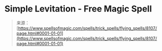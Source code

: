 <!--yml

category: 未分类

date: 2024-06-12 18:43:22

-->

# Simple Levitation - Free Magic Spell

> 来源：[https://www.spellsofmagic.com/spells/trick_spells/flying_spells/8107/page.html#0001-01-01](https://www.spellsofmagic.com/spells/trick_spells/flying_spells/8107/page.html#0001-01-01)
